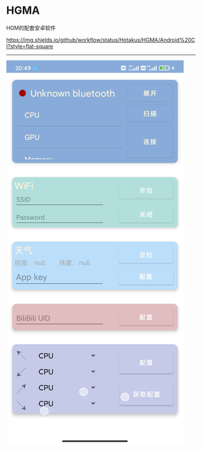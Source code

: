 # HGMA

HGM的配套安卓软件  

https://img.shields.io/github/workflow/status/Hotakus/HGMA/Android%20CI?style=flat-square

---

![](./Images/Snipaste_2021-09-08_20-56-56.png)

